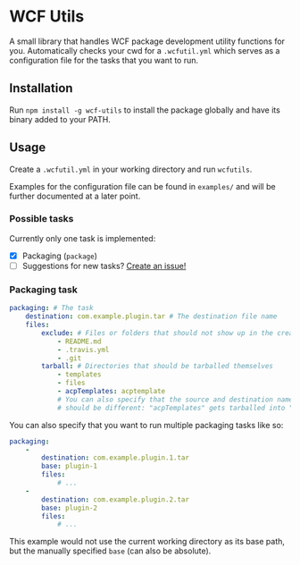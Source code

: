 # WCF Utils
A small library that handles WCF package development utility functions for you. Automatically checks your cwd for a `.wcfutil.yml` which serves as a configuration file for the tasks that you want to run.

## Installation
Run `npm install -g wcf-utils` to install the package globally and have its binary added to your PATH.

## Usage
Create a `.wcfutil.yml` in your working directory and run `wcfutils`.

Examples for the configuration file can be found in `examples/` and will be further documented at a later point.

### Possible tasks
Currently only one task is implemented:

- [x] Packaging (`package`)
- [ ] Suggestions for new tasks? [Create an issue!](https://github.com/Padarom/WCF-Utils/issues/new)

### Packaging task
```yaml
packaging: # The task
    destination: com.example.plugin.tar # The destination file name
    files:
        exclude: # Files or folders that should not show up in the created package
            - README.md
            - .travis.yml
            - .git
        tarball: # Directories that should be tarballed themselves
            - templates
            - files
            - acpTemplates: acptemplate
            # You can also specify that the source and destination name
            # should be different: "acpTemplates" gets tarballed into "acptemplate.tar"
```
You can also specify that you want to run multiple packaging tasks like so:
```yaml
packaging:
    -
        destination: com.example.plugin.1.tar
        base: plugin-1
        files:
            # ...
    -
        destination: com.example.plugin.2.tar
        base: plugin-2
        files:
            # ...
```
This example would not use the current working directory as its base path, but the manually specified `base` (can also be absolute).